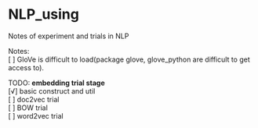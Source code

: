 # NLP_using
Notes of experiment and trials in NLP

Notes:   
[ ] GloVe is difficult to load(package glove, glove_python are difficult to get access to). 

TODO: **embedding trial stage**  
[√] basic construct and util  
[ ] doc2vec trial  
[ ] BOW trial  
[ ] word2vec trial  